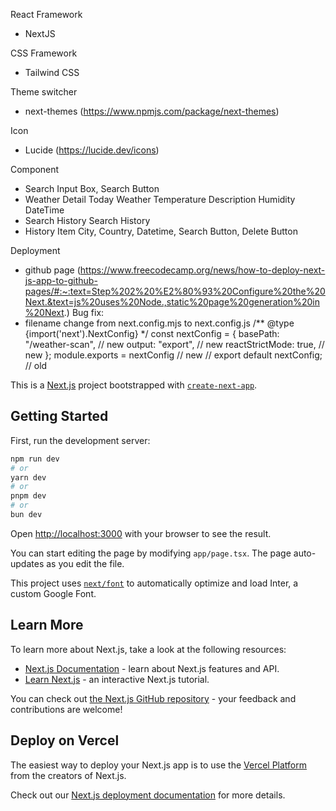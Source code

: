 React Framework 
- NextJS

CSS Framework
- Tailwind CSS

Theme switcher
- next-themes (https://www.npmjs.com/package/next-themes)

Icon
- Lucide (https://lucide.dev/icons)

Component
- Search
    Input Box, Search Button
- Weather Detail
    Today Weather
    Temperature
    Description
    Humidity
    DateTime
- Search History
    Search History
- History Item
    City, Country, Datetime, Search Button, Delete Button

Deployment
- github page (https://www.freecodecamp.org/news/how-to-deploy-next-js-app-to-github-pages/#:~:text=Step%202%20%E2%80%93%20Configure%20the%20Next.&text=js%20uses%20Node.,static%20page%20generation%20in%20Next.)
Bug fix: 
- filename change from next.config.mjs to next.config.js
/** @type {import('next').NextConfig} */
const nextConfig = {
    basePath: "/weather-scan", // new
    output: "export",          // new
    reactStrictMode: true,     // new
  };
module.exports = nextConfig    // new
// export default nextConfig;  // old
  



This is a [Next.js](https://nextjs.org/) project bootstrapped with [`create-next-app`](https://github.com/vercel/next.js/tree/canary/packages/create-next-app).

## Getting Started

First, run the development server:

```bash
npm run dev
# or
yarn dev
# or
pnpm dev
# or
bun dev
```

Open [http://localhost:3000](http://localhost:3000) with your browser to see the result.

You can start editing the page by modifying `app/page.tsx`. The page auto-updates as you edit the file.

This project uses [`next/font`](https://nextjs.org/docs/basic-features/font-optimization) to automatically optimize and load Inter, a custom Google Font.

## Learn More

To learn more about Next.js, take a look at the following resources:

- [Next.js Documentation](https://nextjs.org/docs) - learn about Next.js features and API.
- [Learn Next.js](https://nextjs.org/learn) - an interactive Next.js tutorial.

You can check out [the Next.js GitHub repository](https://github.com/vercel/next.js/) - your feedback and contributions are welcome!

## Deploy on Vercel

The easiest way to deploy your Next.js app is to use the [Vercel Platform](https://vercel.com/new?utm_medium=default-template&filter=next.js&utm_source=create-next-app&utm_campaign=create-next-app-readme) from the creators of Next.js.

Check out our [Next.js deployment documentation](https://nextjs.org/docs/deployment) for more details.
